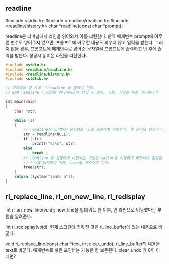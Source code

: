 
## readline

#include <stdio.h>
#include <readline/readline.h>
#include <readline/history.h>
char *readline(const char *prompt);

readline은 터미널에서 라인을 읽어와서 이를 리턴한다. 만약 매개변수 prompt에 아무런 변수도 넣어주지 않으면, 프롬프트에 아무런 내용도 띄우지 않고 입력을 받는다. 그러지 않을 경우, 프롬포트에 매개변수로 넣어준 문자열을 프롬프트에 출력하고 난 후에 출력을 받는다. 성공시 읽어온 라인을 리턴한다.

```c
#include <stdio.h>
#include <readline/readline.h>
#include <readline/history.h>
#include <stdlib.h>

// 컴파일을 할 시에 -lreadline 을 붙여야 한다.
// GNU readline : 명령줄 인터페이스의 편집 및 입력, 기록, 저장을 위한 라이브러리

int main(void)
{
	char *str;

	while (1)
	{
		// readline은 입력받은 문자열을 \n을 포함하여 반환한다. 빈 문자열 입력시 \n을 반환함.
		str = readline(NULL);
		if (str)
			printf("%s\n", str);
		else
			break ;
		// readline 을 실행하여 리턴되는 라인은 malloc을 이용하여 메모리가 할당된 상태로 리턴된다.
		// 누수를 방지하기 위해, free를 해주어야 한다.
		free(str);
	}
	return (system("leaks a"));
}
```

## rl_replace_line, rl_on_new_line, rl_redisplay

int	rl_on_new_line(void);
new_line을 업데이트 한 이후, 빈 라인으로 이동했다는 루틴을 알려준다.

int rl_redisplay(void);
현재 스크린에 띄워진 것을 rl_line_buffer에 있는 내용으로 바꾼다.

void rl_replace_line(const char *text, int clear_undo);
rl_line_buffer의 내용을 text로 바꾼다. 매개변수로 넣은 포인터는 가능한 한 보존된다. clear_undo 가 0이 아니면?
